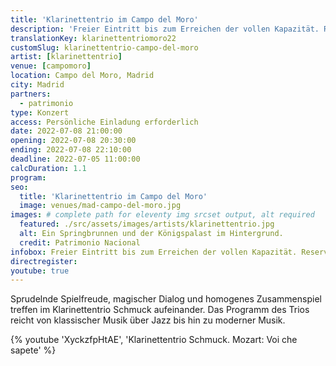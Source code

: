 ```yaml
---
title: 'Klarinettentrio im Campo del Moro'
description: 'Freier Eintritt bis zum Erreichen der vollen Kapazität. Reservierte Plätze nur mit persönlicher Einladung durch die Fundación Goethe.'
translationKey: klarinettentriomoro22
customSlug: klarinettentrio-campo-del-moro
artist: [klarinettentrio]
venue: [campomoro]
location: Campo del Moro, Madrid
city: Madrid
partners:
  - patrimonio
type: Konzert
access: Persönliche Einladung erforderlich
date: 2022-07-08 21:00:00
opening: 2022-07-08 20:30:00
ending: 2022-07-08 22:10:00
deadline: 2022-07-05 11:00:00
calcDuration: 1.1
program:
seo:
  title: 'Klarinettentrio im Campo del Moro'
  image: venues/mad-campo-del-moro.jpg
images: # complete path for eleventy img srcset output, alt required
  featured: ./src/assets/images/artists/klarinettentrio.jpg
  alt: Ein Springbrunnen und der Königspalast im Hintergrund.
  credit: Patrimonio Nacional
infobox: Freier Eintritt bis zum Erreichen der vollen Kapazität. Reservierte Plätze nur mit persönlicher Einladung durch die Fundación Goethe.
directregister:
youtube: true
---
```


Sprudelnde Spielfreude, magischer Dialog und homogenes Zusammenspiel treffen im Klarinettentrio Schmuck aufeinander. Das Programm des Trios reicht von klassischer Musik über Jazz bis hin zu moderner Musik.

{% youtube 'XyckzfpHtAE', 'Klarinettentrio Schmuck. Mozart: Voi che sapete' %}
